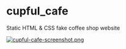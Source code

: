 # cupful_cafe
Static HTML & CSS fake coffee shop website

[![cupful-cafe-screenshot.png](https://i.postimg.cc/x8SmdQQB/cupful-cafe-screenshot.png)](https://postimg.cc/tZ2JrLYz)
